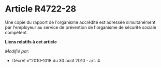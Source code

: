 # Article R4722-28

Une copie du rapport de l'organisme accrédité est adressée simultanément par l'employeur au service de prévention de
l'organisme de sécurité sociale compétent.

**Liens relatifs à cet article**

_Modifié par_:

  - Décret n°2010-1018 du 30 août 2010 - art. 4
